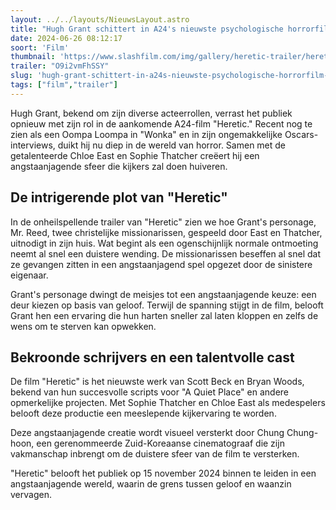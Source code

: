 ```yaml
---
layout: ../../layouts/NieuwsLayout.astro
title: "Hugh Grant schittert in A24's nieuwste psychologische horrorfilm Heretic"
date: 2024-06-26 08:12:17
soort: 'Film'
thumbnail: 'https://www.slashfilm.com/img/gallery/heretic-trailer/heretic-might-just-be-the-next-great-a24-horror-film-1719325169.jpg'
trailer: "O9i2vmFhSSY"
slug: 'hugh-grant-schittert-in-a24s-nieuwste-psychologische-horrorfilm-heretic'
tags: ["film","trailer"]
---
```


Hugh Grant, bekend om zijn diverse acteerrollen, verrast het publiek opnieuw met zijn rol in de aankomende A24-film "Heretic." Recent nog te zien als een Oompa Loompa in "Wonka" en in zijn ongemakkelijke Oscars-interviews, duikt hij nu diep in de wereld van horror. Samen met de getalenteerde Chloe East en Sophie Thatcher creëert hij een angstaanjagende sfeer die kijkers zal doen huiveren.

## De intrigerende plot van "Heretic"

In de onheilspellende trailer van "Heretic" zien we hoe Grant's personage, Mr. Reed, twee christelijke missionarissen, gespeeld door East en Thatcher, uitnodigt in zijn huis. Wat begint als een ogenschijnlijk normale ontmoeting neemt al snel een duistere wending. De missionarissen beseffen al snel dat ze gevangen zitten in een angstaanjagend spel opgezet door de sinistere eigenaar.

Grant's personage dwingt de meisjes tot een angstaanjagende keuze: een deur kiezen op basis van geloof. Terwijl de spanning stijgt in de film, belooft Grant hen een ervaring die hun harten sneller zal laten kloppen en zelfs de wens om te sterven kan opwekken.

## Bekroonde schrijvers en een talentvolle cast

De film "Heretic" is het nieuwste werk van Scott Beck en Bryan Woods, bekend van hun succesvolle scripts voor "A Quiet Place" en andere opmerkelijke projecten. Met Sophie Thatcher en Chloe East als medespelers belooft deze productie een meeslepende kijkervaring te worden. 

Deze angstaanjagende creatie wordt visueel versterkt door Chung Chung-hoon, een gerenommeerde Zuid-Koreaanse cinematograaf die zijn vakmanschap inbrengt om de duistere sfeer van de film te versterken.

"Heretic" belooft het publiek op 15 november 2024 binnen te leiden in een angstaanjagende wereld, waarin de grens tussen geloof en waanzin vervagen.

